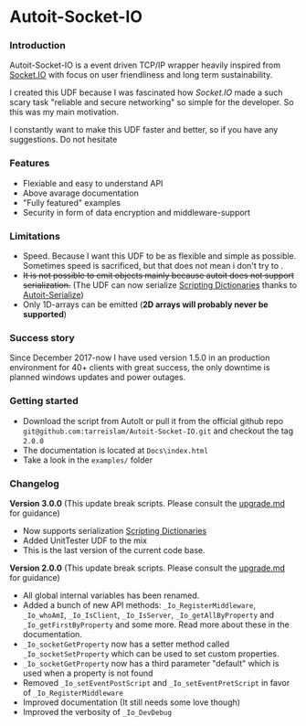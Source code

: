 # Autoit-Socket-IO

### Introduction
Autoit-Socket-IO is a event driven TCP/IP wrapper heavily inspired from [Socket.IO](https://socket.io/) with focus on user friendliness and long term sustainability.

I created this UDF because I was fascinated how _Socket.IO_ made a such scary task "reliable and secure networking" so simple for the developer. So this was my main motivation.

I constantly want to make this UDF faster and better, so if you have any suggestions. Do not hesitate

### Features
* Flexiable and easy to understand API
* Above avarage documentation
* "Fully featured" examples
* Security in form of data encryption and middleware-support

### Limitations
* Speed. Because I want this UDF to be as flexible and simple as possible. Sometimes speed is sacrificed, but that does not mean i don't try to .
* ~~It is not possible to emit objects mainly because autoit does not support serialization.~~ (The UDF can now serialize [Scripting Dictionaries](https://docs.microsoft.com/en-us/office/vba/language/reference/user-interface-help/dictionary-object) thanks to [Autoit-Serialize](https://www.autoitscript.com/forum/topic/203728-autoit-serialize/))
* Only 1D-arrays can be emitted (**2D arrays will probably never be supported**)

### Success story
Since December 2017-now I have used version 1.5.0 in an production environment for 40+ clients with great success, the only downtime is planned windows updates and power outages.

### Getting started
* Download the script from AutoIt or pull it from the official github repo `git@github.com:tarreislam/Autoit-Socket-IO.git` and checkout the tag `2.0.0`
* The documentation is located at `Docs\index.html`
* Take a look in the `examples/` folder

### Changelog

**Version 3.0.0** (This update break scripts. Please consult the [upgrade.md](upgrade.md) for guidance)
 * Now supports serialization [Scripting Dictionaries](https://docs.microsoft.com/en-us/office/vba/language/reference/user-interface-help/dictionary-object)
 * Added UnitTester UDF to the mix
 * This is the last version of the current code base.

**Version 2.0.0** (This update break scripts. Please consult the [upgrade.md](upgrade.md) for guidance)
 * All global internal variables has been renamed.
 * Added a bunch of new API methods: `_Io_RegisterMiddleware`, `_Io_whoAmI`, `_Io_IsClient`, `_Io_IsServer`, `_Io_getAllByProperty` and `_Io_getFirstByProperty` and some more. Read more about these in the documentation.
 * `_Io_socketGetProperty` now has a setter method called `_Io_socketSetProperty` which can be used to set custom properties.
 * `_Io_socketGetProperty` now has a third parameter "default" which is used when a property is not found
 * Removed `_Io_setEventPostScript` and `_Io_setEventPretScript` in favor of `_Io_RegisterMiddleware`
 * Improved documentation (It still needs some love though)
 * Improved the verbosity of `_Io_DevDebug`